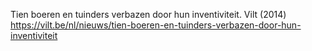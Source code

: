 Tien boeren en tuinders verbazen door hun inventiviteit. Vilt (2014) https://vilt.be/nl/nieuws/tien-boeren-en-tuinders-verbazen-door-hun-inventiviteit
